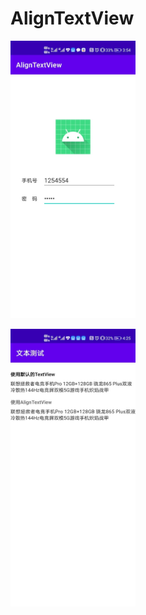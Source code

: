 # AlignTextView
<img src="https://github.com/sheisai/AlignTextView/blob/master/screenshots/login_test_case.jpeg" width="200" height="444" alt="登陆文案长度不一测试"/><br/>


<img src="https://github.com/sheisai/AlignTextView/blob/master/screenshots/text_test_case.jpeg" width="200" height="444" alt="文案测试对比"/><br/>
